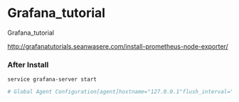 # Grafana_tutorial
Grafana_tutorial

http://grafanatutorials.seanwasere.com/install-prometheus-node-exporter/

### After Install 
```
service grafana-server start
```


```yml
# Global Agent Configuration[agent]hostname="127.0.0.1"flush_interval="15s"interval="15s"# Input Plugins[[inputs.cpu]]percpu=truetotalcpu=truecollect_cpu_time=falsereport_active=false[[inputs.disk]]ignore_fs=["tmpfs","devtmpfs","devfs"][[inputs.io]][[inputs.mem]]
```